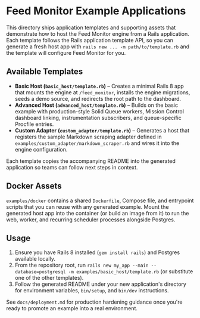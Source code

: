 # Feed Monitor Example Applications

This directory ships application templates and supporting assets that demonstrate how to host the Feed Monitor engine from a Rails application. Each template follows the Rails application template API, so you can generate a fresh host app with `rails new ... -m path/to/template.rb` and the template will configure Feed Monitor for you.

## Available Templates

- **Basic Host (`basic_host/template.rb`)** – Creates a minimal Rails 8 app that mounts the engine at `/feed_monitor`, installs the engine migrations, seeds a demo source, and redirects the root path to the dashboard.
- **Advanced Host (`advanced_host/template.rb`)** – Builds on the basic example with production-style Solid Queue workers, Mission Control dashboard linking, instrumentation subscribers, and queue-specific Procfile entries.
- **Custom Adapter (`custom_adapter/template.rb`)** – Generates a host that registers the sample Markdown scraping adapter defined in `examples/custom_adapter/markdown_scraper.rb` and wires it into the engine configuration.

Each template copies the accompanying README into the generated application so teams can follow next steps in context.

## Docker Assets

`examples/docker` contains a shared `Dockerfile`, Compose file, and entrypoint scripts that you can reuse with any generated example. Mount the generated host app into the container (or build an image from it) to run the web, worker, and recurring scheduler processes alongside Postgres.

## Usage

1. Ensure you have Rails 8 installed (`gem install rails`) and Postgres available locally.
2. From the repository root, run `rails new my_app --main --database=postgresql -m examples/basic_host/template.rb` (or substitute one of the other templates).
3. Follow the generated README under your new application's directory for environment variables, `bin/setup`, and `bin/dev` instructions.

See `docs/deployment.md` for production hardening guidance once you're ready to promote an example into a real environment.
